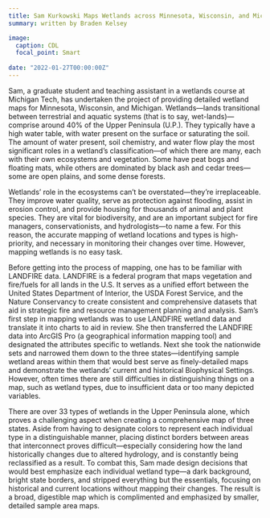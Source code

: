 ```yaml
---
title: Sam Kurkowski Maps Wetlands across Minnesota, Wisconsin, and Michigan
summary: written by Braden Kelsey

image:
  caption: CDL
  focal_point: Smart
  
date: "2022-01-27T00:00:00Z"
---
```


Sam, a graduate student and teaching assistant in a wetlands course at Michigan Tech, has undertaken the project of providing detailed wetland maps for Minnesota, Wisconsin, and Michigan. Wetlands—lands transitional between terrestrial and aquatic systems (that is to say, wet-lands)—comprise around 40% of the Upper Peninsula (U.P.). They typically have a high water table, with water present on the surface or saturating the soil. The amount of water present, soil chemistry, and water flow play the most significant roles in a wetland’s classification—of which there are many, each with their own ecosystems and vegetation. Some have peat bogs and floating mats, while others are dominated by black ash and cedar trees—some are open plains, and some dense forests. 

Wetlands’ role in the ecosystems can’t be overstated—they’re irreplaceable. They improve water quality, serve as protection against flooding, assist in erosion control, and provide housing for thousands of animal and plant species. They are vital for biodiversity, and are an important subject for fire managers, conservationists, and hydrologists—to name a few. For this reason, the accurate mapping of wetland locations and types is high-priority, and necessary in monitoring their changes over time. However, mapping wetlands is no easy task.

Before getting into the process of mapping, one has to be familiar with LANDFIRE data. LANDFIRE is a federal program that maps vegetation and fire/fuels for all lands in the U.S. It serves as a unified effort between the United States Department of Interior, the USDA Forest Service, and the Nature Conservancy to create consistent and comprehensive datasets that aid in strategic fire and resource management planning and analysis. Sam’s first step in mapping wetlands was to use LANDFIRE wetland data and translate it into charts to aid in review. She then transferred the LANDFIRE data into ArcGIS Pro (a geographical information mapping tool) and designated the attributes specific to wetlands. Next she took the nationwide sets and narrowed them down to the three states—identifying sample wetland areas within them that would best serve as finely-detailed maps and demonstrate the wetlands’ current and historical Biophysical Settings. However, often times there are still difficulties in distinguishing things on a map, such as wetland types, due to insufficient data or too many depicted variables. 

There are over 33 types of wetlands in the Upper Peninsula alone, which proves a challenging aspect when creating a comprehensive map of three states. Aside from having to designate colors to represent each individual type in a distinguishable manner, placing distinct borders between areas that interconnect proves difficult—especially considering how the land historically changes due to altered hydrology, and is constantly being reclassified as a result. To combat this, Sam made design decisions that would best emphasize each individual wetland type—a dark background, bright state borders, and stripped everything but the essentials, focusing on historical and current locations without mapping their changes. The result is a broad, digestible map which is complimented and emphasized by smaller, detailed sample area maps.

